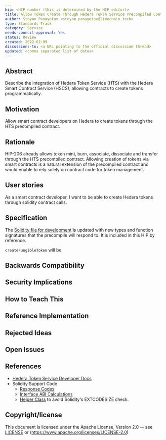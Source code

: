 ```yaml
---
hip: <HIP number (this is determined by the HIP editor)>
title: Allow Token Create Through Hedera Token Service Precompiled Contract
author: Stoyan Panayotov <stoyan.panayotov@limechain.tech>
type: Standards Track
category: Service
needs-council-approval: Yes
status: Review
created: 2022-02-09
discussions-to: <a URL pointing to the official discussion thread>
updated: <comma separated list of dates>
---
```


## Abstract

Describe the integration of Hedera Token Service (HTS) with the Hedera Smart Contract Service (HSCS), allowing contracts to create tokens programmatically.

## Motivation

Allow smart contract developers on Hedera to create tokens through the HTS precompiled contract.

## Rationale

HIP-206 already allows token mint, burn, associate, dissociate and transfer through the HTS precompiled contract. Allowing creation of tokens via smart contracts is a natural extension of the precompiled contract and would enable to rely solely on contract code for token management. 

## User stories

As a smart contract developer, I want to be able to create Hedera tokens through solidity contract calls.

## Specification

The [Solidity file for development](../assets/hip-206/solidity/IHederaTokenService.sol)
is updated with new types and function signatures that the precompile will respond to. It is
included in this HIP by reference.

`createFungibleToken` will be 

## Backwards Compatibility



## Security Implications



## How to Teach This



## Reference Implementation



## Rejected Ideas



## Open Issues



## References

- [Hedera Token Service Developer Docs](https://docs.hedera.com/guides/docs/hedera-api/token-service)
- Solidity Support Code
  - [Response Codes](https://github.com/hashgraph/hedera-smart-contracts/blob/main/hts-precompile/HederaResponseCodes.sol)
  - [Interface ABI Calculations](https://github.com/hashgraph/hedera-smart-contracts/blob/main/hts-precompile/IHederaTokenService.sol)
  - [Helper Class](https://github.com/hashgraph/hedera-smart-contracts/blob/main/hts-precompile/HederaTokenService.sol) to avoid Solidity's EXTCODESIZE check.

## Copyright/license

This document is licensed under the Apache License, Version 2.0 -- see [LICENSE](../LICENSE) or (https://www.apache.org/licenses/LICENSE-2.0)
